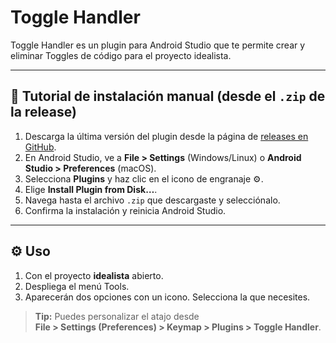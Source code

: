 # Toggle Handler

Toggle Handler es un plugin para Android Studio que te permite crear y eliminar Toggles de código para el proyecto idealista.

---

## 🚀 Tutorial de instalación manual (desde el `.zip` de la release)

1. Descarga la última versión del plugin desde la página de [releases en GitHub](https://github.com/tu-usuario/toggle-handler/releases).  
2. En Android Studio, ve a **File > Settings** (Windows/Linux) o **Android Studio > Preferences** (macOS).  
3. Selecciona **Plugins** y haz clic en el icono de engranaje ⚙️.  
4. Elige **Install Plugin from Disk…**.  
5. Navega hasta el archivo `.zip` que descargaste y selecciónalo.  
6. Confirma la instalación y reinicia Android Studio.

---

## ⚙️ Uso

1. Con el proyecto **idealista** abierto.  
2. Despliega el menú Tools.  
3. Aparecerán dos opciones con un icono. Selecciona la que necesites.  

> **Tip:** Puedes personalizar el atajo desde  
> **File > Settings (Preferences) > Keymap > Plugins > Toggle Handler**.
